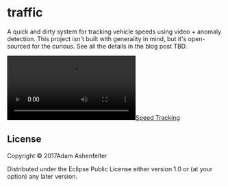 # traffic

A quick and dirty system for tracking vehicle speeds using video + anomaly detection. This project isn't built with generality in mind, but it's open-sourced for the curious. See all the details in the blog post TBD.


[![Speed Tracking](traffic-results.mp4)](traffic-results.mp4)

## License

Copyright © 2017Adam Ashenfelter

Distributed under the Eclipse Public License either version 1.0 or (at
your option) any later version.
